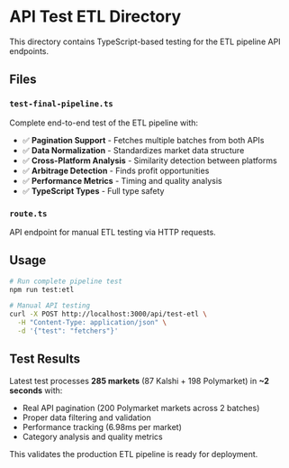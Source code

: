 # API Test ETL Directory

This directory contains TypeScript-based testing for the ETL pipeline API endpoints.

## Files

### `test-final-pipeline.ts`
Complete end-to-end test of the ETL pipeline with:
- ✅ **Pagination Support** - Fetches multiple batches from both APIs
- ✅ **Data Normalization** - Standardizes market data structure  
- ✅ **Cross-Platform Analysis** - Similarity detection between platforms
- ✅ **Arbitrage Detection** - Finds profit opportunities
- ✅ **Performance Metrics** - Timing and quality analysis
- ✅ **TypeScript Types** - Full type safety

### `route.ts` 
API endpoint for manual ETL testing via HTTP requests.

## Usage

```bash
# Run complete pipeline test
npm run test:etl

# Manual API testing
curl -X POST http://localhost:3000/api/test-etl \
  -H "Content-Type: application/json" \
  -d '{"test": "fetchers"}'
```

## Test Results

Latest test processes **285 markets** (87 Kalshi + 198 Polymarket) in **~2 seconds** with:
- Real API pagination (200 Polymarket markets across 2 batches)
- Proper data filtering and validation
- Performance tracking (6.98ms per market)
- Category analysis and quality metrics

This validates the production ETL pipeline is ready for deployment.